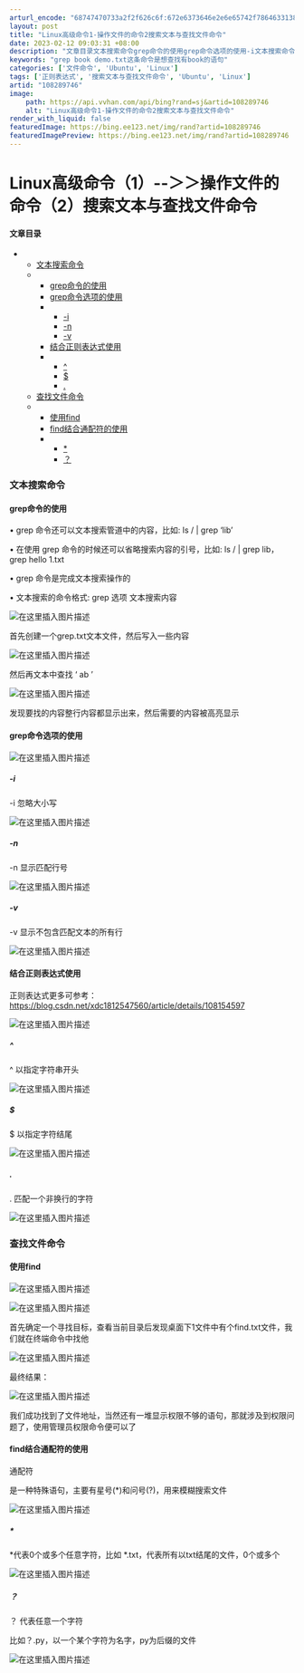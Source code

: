 ```yaml
---
arturl_encode: "68747470733a2f2f626c6f:672e6373646e2e6e65742f786463313831323534373536302f:61727469636c652f64657461696c732f313038323839373436"
layout: post
title: "Linux高级命令1-操作文件的命令2搜索文本与查找文件命令"
date: 2023-02-12 09:03:31 +08:00
description: "文章目录文本搜索命令grep命令的使用grep命令选项的使用-i文本搜索命令grep命令的使用首先创"
keywords: "grep book demo.txt这条命令是想查找有book的语句"
categories: ['文件命令', 'Ubuntu', 'Linux']
tags: ['正则表达式', '搜索文本与查找文件命令', 'Ubuntu', 'Linux']
artid: "108289746"
image:
    path: https://api.vvhan.com/api/bing?rand=sj&artid=108289746
    alt: "Linux高级命令1-操作文件的命令2搜索文本与查找文件命令"
render_with_liquid: false
featuredImage: https://bing.ee123.net/img/rand?artid=108289746
featuredImagePreview: https://bing.ee123.net/img/rand?artid=108289746
---
```


# Linux高级命令（1）--＞＞操作文件的命令（2）搜索文本与查找文件命令

#### 文章目录

* + [文本搜索命令](#_1)
  + - [grep命令的使用](#grep_2)
    - [grep命令选项的使用](#grep_18)
    - * [-i](#i_20)
      * [-n](#n_23)
      * [-v](#v_26)
    - [结合正则表达式使用](#_29)
    - * [^](#_32)
      * [$](#_35)
      * [.](#_38)
  + [查找文件命令](#_42)
  + - [使用find](#find_43)
    - [find结合通配符的使用](#find_55)
    - * [*](#_61)
      * [？](#_65)

### 文本搜索命令

#### grep命令的使用

• grep 命令还可以文本搜索管道中的内容，比如: ls / | grep ‘lib’

• 在使用 grep 命令的时候还可以省略搜索内容的引号，比如: ls / | grep lib， grep hello 1.txt

• grep 命令是完成文本搜索操作的

• 文本搜索的命令格式: grep 选项 文本搜索内容

![在这里插入图片描述](https://i-blog.csdnimg.cn/blog_migrate/5be0364bdfb983b947fd0084cdef5d6b.png#pic_center)
  
首先创建一个grep.txt文本文件，然后写入一些内容
  
![在这里插入图片描述](https://i-blog.csdnimg.cn/blog_migrate/2f3549bb1ed3113ca4766d038faf481e.png#pic_center)
  
然后再文本中查找 ‘ ab ’
  
![在这里插入图片描述](https://i-blog.csdnimg.cn/blog_migrate/63a4aaa7149292d84c0062bd009d3efb.png#pic_center)
  
发现要找的内容整行内容都显示出来，然后需要的内容被高亮显示

#### grep命令选项的使用

![在这里插入图片描述](https://i-blog.csdnimg.cn/blog_migrate/e9d11d3d95d1bfa5577e0b5d557532e2.png#pic_center)

##### -i

-i 忽略大小写
  
![在这里插入图片描述](https://i-blog.csdnimg.cn/blog_migrate/eb3a60204674c4ff08e18abe213740c4.png#pic_center)

##### -n

-n 显示匹配行号
  
![在这里插入图片描述](https://i-blog.csdnimg.cn/blog_migrate/5ba8a22bcfbfd358fd8a4c04fa086540.png#pic_center)

##### -v

-v 显示不包含匹配文本的所有行
  
![在这里插入图片描述](https://i-blog.csdnimg.cn/blog_migrate/e3a801e9fd5b5ad8a6173c1aacf134d8.png#pic_center)

#### 结合正则表达式使用

正则表达式更多可参考：
<https://blog.csdn.net/xdc1812547560/article/details/108154597>
  
![在这里插入图片描述](https://i-blog.csdnimg.cn/blog_migrate/09a9410f666411d4008f663548d1d051.png#pic_center)

##### ^

^ 以指定字符串开头
  
![在这里插入图片描述](https://i-blog.csdnimg.cn/blog_migrate/4e06a04490817632a4d21113f55a2542.png#pic_center)

##### $

$ 以指定字符结尾
  
![在这里插入图片描述](https://i-blog.csdnimg.cn/blog_migrate/95fc4aa704c691f279093b845a86a20b.png#pic_center)

##### .

. 匹配一个非换行的字符
  
![在这里插入图片描述](https://i-blog.csdnimg.cn/blog_migrate/1d0ffaf9bf73f06a09bb6a792ab393c4.png#pic_center)

### 查找文件命令

#### 使用find

![在这里插入图片描述](https://i-blog.csdnimg.cn/blog_migrate/ad156b43c517a98addb96e2b242d5ce3.png#pic_center)
  
![在这里插入图片描述](https://i-blog.csdnimg.cn/blog_migrate/d497cb8ed98b80f602ffe19ab60adb9f.png#pic_center)

首先确定一个寻找目标，查看当前目录后发现桌面下1文件中有个find.txt文件，我们就在终端命令中找他

![在这里插入图片描述](https://i-blog.csdnimg.cn/blog_migrate/f32dba6444bc58c931594e2352c5e9b4.png#pic_center)

最终结果：

![在这里插入图片描述](https://i-blog.csdnimg.cn/blog_migrate/d940af2396f9adaf61380b8c36541212.png#pic_center)
  
我们成功找到了文件地址，当然还有一堆显示权限不够的语句，那就涉及到权限问题了，使用管理员权限命令便可以了

#### find结合通配符的使用

通配符
  
是一种特殊语句，主要有星号(*)和问号(?)，用来模糊搜索文件

![在这里插入图片描述](https://i-blog.csdnimg.cn/blog_migrate/d0f380fdc21108e37bd5278824073b9e.png#pic_center)

##### *

*代表0个或多个任意字符，比如 *.txt，代表所有以txt结尾的文件，0个或多个
  
![在这里插入图片描述](https://i-blog.csdnimg.cn/blog_migrate/c9f780dcbd20ec1a97aa7cee2b28f2c7.png#pic_center)

##### ？

？ 代表任意一个字符
  
比如？.py，以一个某个字符为名字，py为后缀的文件
  
![在这里插入图片描述](https://i-blog.csdnimg.cn/blog_migrate/e4c78f919dbbb94c023acfc5bcc18ee2.png#pic_center)